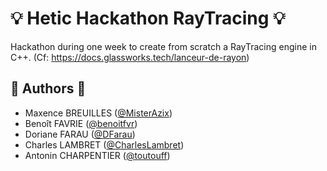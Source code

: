 # 💡 Hetic Hackathon RayTracing 💡

Hackathon during one week to create from scratch a RayTracing engine in C++.
(Cf: https://docs.glassworks.tech/lanceur-de-rayon)

## 👤️ Authors 👤

- Maxence BREUILLES ([@MisterAzix](https://github.com/MisterAzix))<br />
- Benoît FAVRIE ([@benoitfvr](https://github.com/benoitfvr))<br />
- Doriane FARAU ([@DFarau](https://github.com/DFarau))<br />
- Charles LAMBRET ([@CharlesLambret](https://github.com/CharlesLambret))<br />
- Antonin CHARPENTIER ([@toutouff](https://github.com/toutouff))

